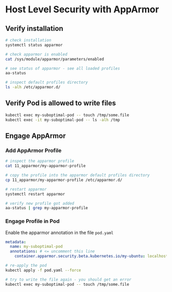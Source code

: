# Host Level Security with AppArmor

## Verify installation

```bash
# check installation
systemctl status apparmor

# check apparmor is enabled
cat /sys/module/apparmor/parameters/enabled

# see status of apparmor - see all loaded profiles
aa-status

# inspect default profiles directory
ls -alh /etc/apparmor.d/
```

## Verify Pod is allowed to write files

```bash
kubectl exec my-suboptimal-pod -- touch /tmp/some.file
kubectl exec -it my-suboptimal-pod -- ls -alh /tmp
```

## Engage AppArmor

### Add AppArmor Profile

```bash
# inspect the apparmor profile
cat 11_apparmor/my-apparmor-profile

# copy the profile into the apparmor default profiles directory
cp 11_apparmor/my-apparmor-profile /etc/apparmor.d/

# restart apparmor
systemctl restart apparmor

# verify new profile got added
aa-status | grep my-apparmor-profile
```

### Engage Profile in Pod

Enable the apparmor annotation in the file `pod.yaml`

```yaml
metadata:
  name: my-suboptimal-pod
  annotations: # <= uncomment this line
    container.apparmor.security.beta.kubernetes.io/my-ubuntu: localhost/my-apparmor-profile # <= uncomment this line
```

```bash
# re-apply the pod
kubectl apply -f pod.yaml --force

# try to write the file again - you should get an error
kubectl exec my-suboptimal-pod -- touch /tmp/some.file
```
